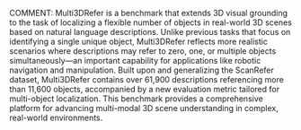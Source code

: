 COMMENT: Multi3DRefer is a benchmark that extends 3D visual grounding to the task of localizing a flexible number of objects in real-world 3D scenes based on natural language descriptions. Unlike previous tasks that focus on identifying a single unique object, Multi3DRefer reflects more realistic scenarios where descriptions may refer to zero, one, or multiple objects simultaneously—an important capability for applications like robotic navigation and manipulation. Built upon and generalizing the ScanRefer dataset, Multi3DRefer contains over 61,900 descriptions referencing more than 11,600 objects, accompanied by a new evaluation metric tailored for multi-object localization. This benchmark provides a comprehensive platform for advancing multi-modal 3D scene understanding in complex, real-world environments.
